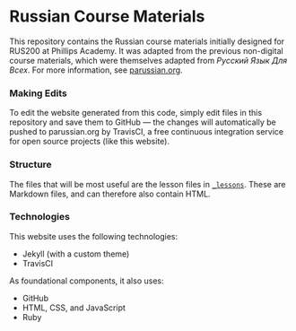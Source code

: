 # Russian Course Materials
This repository contains the Russian course materials initially designed for RUS200 at Phillips Academy. It was adapted from the previous non-digital course materials, which were themselves adapted from _Русский Язык Для Всех_. For more information, see [parussian.org](https://parussian.org).

### Making Edits
To edit the website generated from this code, simply edit files in this repository and save them to GitHub — the changes will automatically be pushed to parussian.org by TravisCI, a free continuous integration service for open source projects (like this website).

### Structure
The files that will be most useful are the lesson files in [`_lessons`](/_lessons). These are Markdown files, and can therefore also contain HTML.

### Technologies
This website uses the following technologies:

* Jekyll (with a custom theme)
* TravisCI

As foundational components, it also uses:

* GitHub
* HTML, CSS, and JavaScript
* Ruby